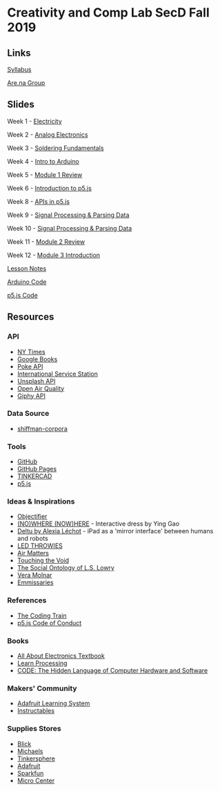 # Creativity and Comp Lab SecD Fall 2019
## Links
[Syllabus](https://drive.google.com/drive/folders/1ekCLgRT3-kKLF5hWZEJOpjXBPogD061bs)

[Are.na Group](https://www.are.na/creativity-and-comp-lab-secd-fa19)

## Slides
Week 1 - [Electricity](https://docs.google.com/presentation/d/1s91O5JwK2m-d8K2O7BpPYuwWmRKmPurLMXh5FBQASdc/edit?usp=sharing)

Week 2 - [Analog Electronics](https://drive.google.com/open?id=1N-xwk4iH5Zy-CkcoUX5MxcV2EKoH7AUZ9WHEBF1ZrxY)

Week 3 - [Soldering Fundamentals](https://drive.google.com/open?id=1A8ds_UpXYFbk0a-JMSGTbvBYeaqVw-_SLAvOAt-o3KM)

Week 4 - [Intro to Arduino](https://docs.google.com/presentation/d/1Sgh0aZyqgCwSVgEt98-psD8IXtWmLsemMlwwdBBNM9M/edit?usp=sharing)

Week 5 - [Module 1 Review](https://docs.google.com/presentation/d/1cJyBFfX_PZh0VGvMDs6gfwo_2Hy9zqZaq4IN3BjAtDg/edit?usp=sharing)

Week 6 - [Introduction to p5.js](https://docs.google.com/presentation/d/1sghh6ySr2eMjfe9CHcgrPSo3pjzsgrClUHTOhfTzk-k/edit?usp=sharing)

Week 8 - [APIs in p5.js](https://docs.google.com/presentation/d/1GY5ss2Jru-qf2F-Oyj_KUq5sZJSrKqkFCfbwAw8kH1o/edit?usp=sharing)

Week 9 - [Signal Processing & Parsing Data](https://docs.google.com/presentation/d/1yx1L3mjO2tO2VmaBTFzdH8ERefHUsU6IcXPq3ZkB_HM/edit?usp=sharing)

Week 10 - [Signal Processing & Parsing Data](https://docs.google.com/presentation/d/1YN1zWlwsbpjJAdBovYdYUH7gnPs4dO4Wp9-2s3ktZus/edit?usp=sharing)

Week 11 - [Module 2 Review](https://docs.google.com/presentation/d/1Jh9adceaj8GASqvGyauzWgBFfxiBiYNizzbAYNnHvxM/edit?usp=sharing)

Week 12 - [Module 3 Introduction](https://docs.google.com/presentation/d/1quG3NMsu32gj3gx0iBx0PItii7S6DN-nm8AzL76_Jdo/edit?usp=sharing)

[Lesson Notes](lesson-notes.md)

[Arduino Code](/Arduino)

[p5.js Code](https://github.com/youozhan/p5Intro)

## Resources
### API
- [NY Times](https://developer.nytimes.com/docs/most-popular-product/1/overview)
- [Google Books](https://developers.google.com/books/docs/v1/getting_started)
- [Poke API](https://pokeapi.co/)
- [International Service Station](http://api.open-notify.org/iss-now.json)
- [Unsplash API](https://source.unsplash.com/random)
- [Open Air Quality](https://docs.openaq.org/)
- [Giphy API](https://developers.giphy.com/docs/api/endpoint)

### Data Source
- [shiffman-corpora](https://github.com/shiffman/corpora/tree/master/data)

### Tools
- [GitHub](https://github.com/)
- [GitHub Pages](https://pages.github.com/)
- [TINKERCAD](https://www.tinkercad.com/) 
- [p5.js](https://p5js.org/download/)
### Ideas & Inspirations
- [Objectifier](https://bjoernkarmann.dk/objectifier)
- [(NO)WHERE (NOW)HERE](https://design-milk.com/nowhere-nowhere-interactive-dresses-by-ying-gao/) - Interactive dress by Ying Gao
- [Deltu by Alexia Léchot](https://www.creativeapplications.net/arduino-2/deltu-by-alexia-lechot-ipad-as-a-mirror-interface-between-humans-and-robots/) - iPad as a 'mirror interface' between humans and robots
- [LED THROWIES](https://www.graffitiresearchlab.de/category/led-throwies/)
- [Air Matters](https://vimeo.com/164663756)
- [Touching the Void](https://hudanli.wordpress.com/2017/05/22/touching-the-void-thesis-project/)
- [The Social Ontology of L.S. Lowry](https://markcarrigan.net/2015/03/25/the-social-ontology-of-l-s-lowry/)
- [Vera Molnar](https://www.youtube.com/watch?v=efZfR7U7cM4)
- [Emmissaries](https://www.youtube.com/watch?v=TO6Luilc4Bo)
### References
- [The Coding Train](https://thecodingtrain.com/)
- [p5.js Code of Conduct](https://github.com/processing/p5.js/blob/master/CODE_OF_CONDUCT.md)
### Books
- [All About Electronics Textbook ](https://www.allaboutcircuits.com/textbook/)
- [Learn Processing](http://learningprocessing.com/)
- [CODE: The Hidden Language of Computer Hardware and Software](https://www.amazon.com/Code-Language-Computer-Hardware-Software/dp/0735611319)
### Makers' Community
- [Adafruit Learning System](https://learn.adafruit.com/)
- [Instructables](https://www.instructables.com/)
### Supplies Stores
- [Blick](https://www.dickblick.com/?gclid=CjwKCAjwqZPrBRBnEiwAmNJsNscjqp7fniZKigMzhEna_UPZXqMi-SfzSaqZktqPVczmicakpfCCyxoCc_MQAvD_BwE)
- [Michaels](https://www.michaels.com/)
- [Tinkersphere](https://tinkersphere.com/)
- [Adafruit](https://www.adafruit.com/)
- [Sparkfun](https://www.sparkfun.com/)
- [Micro Center](https://www.microcenter.com/)